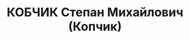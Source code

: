 ---
title: КОБЧИК Степан Михайлович (Копчик)
description: 'Род. в 1905, с. Квасниково, русский, обр.: незаконченное среднее, бывший
  член ВКП(б). Проживал: ст. Невинномысская. Зав. учебным комбинатом.

  Арестован 23.08.1937. Приговор: ВМН. Расстрелян'
---